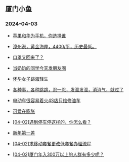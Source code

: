 ## 厦门小鱼 
### 2024-04-03

+ [苹果和华为手机，你选择谁](http://bbs.xmfish.com/read-htm-tid-18169558.html)

+ [漳州港，黄金海岸，4400/平，历史最低。](http://bbs.xmfish.com/read-htm-tid-18169535.html)

+ [口罩又回来了？](http://bbs.xmfish.com/read-htm-tid-18169579.html)

+ [当奶奶的同学今天发朋友圈](http://bbs.xmfish.com/read-htm-tid-18169772.html)

+ [怀孕女子跳海轻生](http://bbs.xmfish.com/read-htm-tid-18169741.html)

+ [各种事，各种跳跳，忍一忍，发泄发泄，消消气，就过了](http://bbs.xmfish.com/read-htm-tid-18169595.html)

+ [电动车很容易着火4S店只维修油车](http://bbs.xmfish.com/read-htm-tid-18169689.html)

+ [可爱在膨胀](http://bbs.xmfish.com/read-htm-tid-18169778.html)

+ [[04-02]遇到停车停这样的，你怎么看？](http://bbs.xmfish.com/read-htm-tid-18169763.html)

+ [新年第一差](http://bbs.xmfish.com/read-htm-tid-18169545.html)

+ [[04-02]求移动套餐更改低套餐办理流程](http://bbs.xmfish.com/read-htm-tid-18169584.html)

+ [[04-02]厦门年入300万以上的人群有多少呢？](http://bbs.xmfish.com/read-htm-tid-18169868.html)

